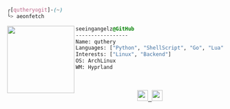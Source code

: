 ```css
┌[quthery☮git]-(~)
└> aeonfetch
```
 
<div style="display:block;text-align:left"><img align="left" src="https://user-images.githubusercontent.com/123886904/218268944-995c6c60-51bc-4f8f-bcd4-407c3f5f2ad2.gif" border="0" style="width:156px;">

  ```css
  seeingangelz@GitHub
  -----------------
  Name: quthery
  Languages: ["Python", "ShellScript", "Go", "Lua"]
  Interests: ["Linux", "Backend"]
  OS: ArchLinux
  WM: Hyprland
  ```
</div>
<br />
<p align="center">
  <samp>
    <a href="https://github.com/quthery/ThinkpadBspwm"><img height="25" src="https://img.shields.io/badge/dotfiles-221f29?style=for-the-badge&logo=linux&logoColor=white"</a>
    <a href="mailto:archiso121234@gmail.com"><img height="25" src="https://img.shields.io/badge/EMAIL-221f29?style=for-the-badge&logo=gmail&logoColor=white"</a>
  </samp>
</p>
